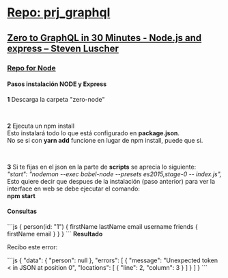 <!--
README.md branch master 1.0.0

https://youtu.be/UBGzsb2UkeY?t=879
https://github.com/eacevedof/prj_graphql
-->
<h1>
    <a href="https://github.com/eacevedof/prj_graphql">Repo: prj_graphql</a>
</h1>
<h2>
    <a href="https://youtu.be/UBGzsb2UkeY?t=879">Zero to GraphQL in 30 Minutes - Node.js and express – Steven Luscher</a>
</h2>
<h3>
    <a href="https://github.com/steveluscher/zero-to-graphql/tree/master/zero-node">Repo for Node</a>
</h3>

<h4>Pasos instalación NODE y Express</h4>
<p>    
    <b>1</b> Descarga la carpeta "zero-node" 
</p>
<br/>
<p>
    <b>2</b> Ejecuta un npm install <br/>
    Esto instalará todo lo que está configurado en <b>package.json</b>.<br/>
    No se si con <b>yarn add</b> funcione en lugar de npm install, puede que si.
</p>
<br/>
<p>
    <b>3</b> Si te fijas en el json en la parte de <b>scripts</b> se aprecia lo siguiente:<br/>
    <i>"start": "nodemon --exec babel-node --presets es2015,stage-0 -- index.js",</i><br/>
    Esto quiere decir que despues de la instalación (paso anterior) para ver la interface
    en web se debe ejecutar el comando:<br/>
    <b>npm start</b>
</p>

<h4>Consultas</h4>
```js
{
  person(id: "1") {
    firstName
    lastName
    email
    username
    friends {
      firstName
      email
    }
  }
}
```
<b>Resultado</b>
<p>
Recibo este error:
</p>
```js
{
  "data": {
    "person": null
  },
  "errors": [
    {
      "message": "Unexpected token < in JSON at position 0",
      "locations": [
        {
          "line": 2,
          "column": 3
        }
      ]
    }
  ]
}
```

